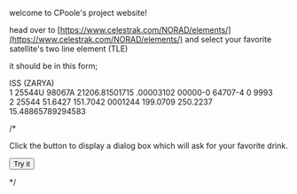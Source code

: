 welcome to CPoole's project website!

head over to [https://www.celestrak.com/NORAD/elements/](https://www.celestrak.com/NORAD/elements/) and select your favorite satellite's two line element (TLE)

it should be in this form;

ISS (ZARYA)             
1 25544U 98067A   21206.81501715  .00003102  00000-0  64707-4 0  9993  
2 25544  51.6427 151.7042 0001244 199.0709 250.2237 15.48865789294583

/*
<p>Click the button to display a dialog box which will ask for your favorite drink.</p>

<button onclick="myFunction()">Try it</button>

<p id="demo"></p>
*/

<script>
function myFunction() {
  
  var tle = window.prompt("Paste your TLE: ");
  alert("Your TLE is " + tle);

  let str = tle;
  const myArr = tle.split(" ");
  
}
</script>

<script src="script.js" type="text/javascript"></script>

